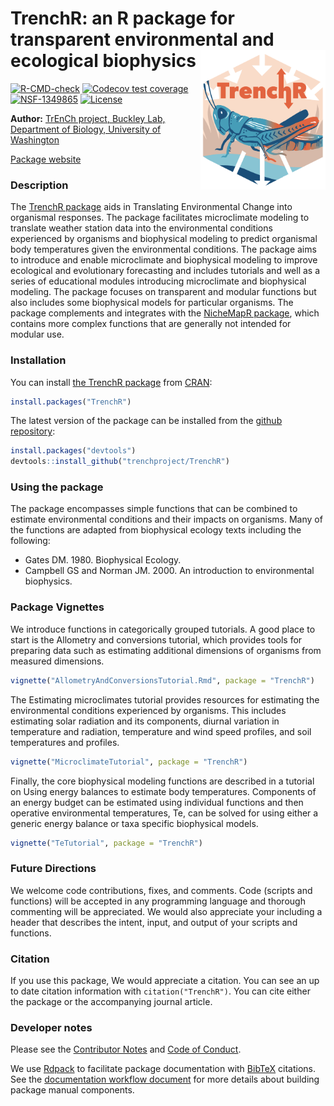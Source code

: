 # TrenchR: an R package for transparent environmental and ecological biophysics <img src="https://raw.githubusercontent.com/trenchproject/TrenchR/main/img/TrenchRIcon.png" width="200px" alt="The TrenchR logo invokes an energy budget for a grasshopper. A tan and blue hexagon is centered on a white square, with white thick arrows within pointing towards the center and then towards the bottom. The word TrenchR is in a salmon orange color with arrows pointing up and down from the h. Below the text is a blue-green and orange grasshopper, on a blue ground, with colors alluding to temperature." align = "right">


<!-- badges: start -->
[![R-CMD-check](https://github.com/trenchproject/TrenchR/actions/workflows/r_command_check.yaml/badge.svg)](https://github.com/trenchproject/TrenchR/actions/workflows/r_command_check.yaml)
[![Codecov test coverage](https://codecov.io/gh/trenchproject/TrenchR/branch/main/graph/badge.svg)](https://codecov.io/gh/trenchproject/TrenchR/branch/main)
[![NSF-1349865](https://img.shields.io/badge/NSF-1349865-blue.svg)](https://nsf.gov/awardsearch/showAward?AWD_ID=1349865)
[![License](http://img.shields.io/badge/license-MIT-blue.svg)](https://raw.githubusercontent.com/trenchproject/TrenchR/main/LICENSE)
<!-- badges: end -->


**Author:** [TrEnCh project, Buckley Lab, Department of Biology, University of Washington](https://www.trenchproject.com/)<br>

[Package website](https://trenchproject.github.io/TrenchR/)

### Description
The [TrenchR package](https://github.com/trenchproject/TrenchR) aids in Translating Environmental Change into organismal responses. The package facilitates microclimate modeling to translate weather station data into the environmental conditions experienced by organisms and biophysical modeling to predict organismal body temperatures given the environmental conditions. The package aims to introduce and enable microclimate and biophysical modeling to improve ecological and evolutionary forecasting and includes tutorials and well as a series of educational modules introducing microclimate and biophysical modeling. The package focuses on transparent and modular functions but also includes some biophysical models for particular organisms. The package complements and integrates with the [NicheMapR package](https://github.com/mrke/NicheMapR), which contains more complex functions that are generally not intended for modular use. 

### Installation
You can install [the TrenchR package](https://CRAN.R-project.org/package=TrenchR) from [CRAN](https://cran.r-project.org/):
```r
install.packages("TrenchR")  
```

The latest version of the package can be installed from the [github repository](https://github.com/trenchproject/TrenchR):
```r
install.packages("devtools")   
devtools::install_github("trenchproject/TrenchR")
```

### Using the package
The package encompasses simple functions that can be combined to estimate environmental conditions and their impacts on organisms. 
Many of the functions are adapted from biophysical ecology texts including the following:  

* Gates DM. 1980. Biophysical Ecology.  
* Campbell GS and Norman JM. 2000. An introduction to environmental biophysics.

### Package Vignettes
We introduce functions in categorically grouped tutorials.  A good place to start is the Allometry and conversions tutorial, which provides tools for preparing data such as estimating additional dimensions of organisms from measured dimensions. 

```r
vignette("AllometryAndConversionsTutorial.Rmd", package = "TrenchR")

```

The Estimating microclimates tutorial provides resources for estimating the environmental conditions experienced by organisms.  This includes estimating solar radiation and its components, diurnal variation in temperature and radiation, temperature and wind speed profiles, and soil temperatures and profiles. 

```r
vignette("MicroclimateTutorial", package = "TrenchR")

```

Finally, the core biophysical modeling functions are described in a tutorial on Using energy balances to estimate body temperatures. Components of an energy budget can be estimated using individual functions and then operative environmental temperatures, Te, can be solved for using either a generic energy balance or taxa specific biophysical models.

```r
vignette("TeTutorial", package = "TrenchR")

```

### Future Directions
We welcome code contributions, fixes, and comments. Code (scripts and functions) will be accepted in any programming language and thorough commenting will be appreciated.  We would also appreciate your including a header that describes the intent, input, and output of your scripts and functions. 

### Citation
If you use this package, We would appreciate a citation. You can see an up to date citation information with `citation("TrenchR")`. You can cite either the package or the accompanying journal article.

### Developer notes
Please see the [Contributor Notes](https://github.com/trenchproject/TrenchR/blob/main/CONTRIBUTING.md) and [Code of Conduct](https://github.com/trenchproject/TrenchR/blob/main/CODE_OF_CONDUCT.md).

We use [Rdpack](https://cran.r-project.org/package=Rdpack) to facilitate package documentation with [BibTeX](http://www.bibtex.org) citations. See the [documentation workflow document](https://github.com/trenchproject/TrenchR/blob/main/documentation_workflow.md) for more details about building package manual components.

